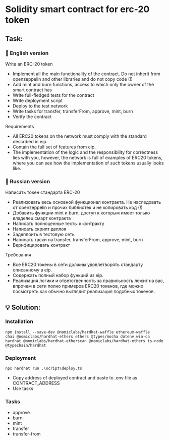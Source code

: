 # Solidity smart contract for erc-20 token

## Task:

### 📝 English version
Write an ERC-20 token

- Implement all the main functionality of the contract. Do not inherit from openzeppelin and other libraries and do not copy code (!)
- Add mint and burn functions, access to which only the owner of the smart contract has
- Write full-fledged tests for the contract
- Write deployment script
- Deploy to the test network
- Write tasks for transfer, transferFrom, approve, mint, burn
- Verify the contract

Requirements
- All ERC20 tokens on the network must comply with the standard described in eip.
- Contain the full set of features from eip.
- The implementation of the logic and the responsibility for correctness lies with you, however, the network is full of examples of ERC20 tokens, where you can see how the implementation of such tokens usually looks like.

### 📝 Russian version
Написать токен стандарта ERC-20

- Реализовать весь основной функционал контракта. Не наследовать от openzeppelin и прочих библиотек и не копировать код (!)
- Добавить функции mint и burn, доступ к которым имеет только владелец смарт контракта
- Написать полноценные тесты к контракту
- Написать скрипт деплоя
- Задеплоить в тестовую сеть
- Написать таски на transfer, transferFrom, approve, mint, burn
- Верифицировать контракт

Требования
- Все ERC20 токены в сети должны удовлетворять стандарту описанному в eip.
- Содержать полный набор функций из eip.
- Реализация логики и ответственность за правильность лежит на вас, впрочем в сети полно примеров ERC20 токенов, где можно посмотреть как обычно выглядит реализация подобных токенов.

## 💡 Solution:

### Installation
```shell
npm install --save-dev @nomiclabs/hardhat-waffle ethereum-waffle 
chai @nomiclabs/hardhat-ethers ethers @types/mocha dotenv win-ca
hardhat @nomiclabs/hardhat-etherscan @nomiclabs/hardhat-ethers ts-node @typechain/hardhat
```

### Deployment 
```shell
npx hardhat run .\script\deploy.ts
```
- Copy address of deployed contract and paste to .env file as CONTRACT_ADDRESS
- Use tasks

### Tasks 
- approve
- burn
- mint
- transfer
- transfer-from
